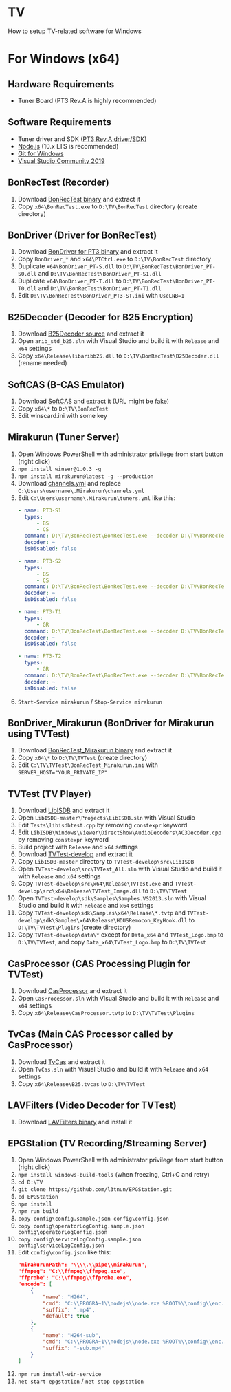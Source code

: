 # TV
How to setup TV-related software for Windows

# For Windows (x64)
## Hardware Requirements
- Tuner Board (PT3 Rev.A is highly recommended)

## Software Requirements
- Tuner driver and SDK ([PT3 Rev.A driver/SDK](https://earthsoft.jp/PT3/download_SHA-2.html))
- [Node.js](https://nodejs.org/ja/) (10.x LTS is recommended)
- [Git for Windows](https://gitforwindows.org/)
- [Visual Studio Community 2019](https://visualstudio.microsoft.com/ja/)

## BonRecTest (Recorder)
1. Download [BonRecTest binary](https://github.com/rndomhack/BonRecTest/releases/latest) and extract it
2. Copy `x64\BonRecTest.exe` to `D:\TV\BonRecTest` directory (create directory)

## BonDriver (Driver for BonRecTest)
1. Download [BonDriver for PT3 binary](https://github.com/epgdatacapbon/BonDriver_PT3-ST/releases/latest) and extract it
2. Copy `BonDriver_*` and `x64\PTCtrl.exe` to `D:\TV\BonRecTest` directory
3. Duplicate `x64\BonDriver_PT-S.dll` to `D:\TV\BonRecTest\BonDriver_PT-S0.dll` and `D:\TV\BonRecTest\BonDriver_PT-S1.dll`
4. Duplicate `x64\BonDriver_PT-T.dll` to `D:\TV\BonRecTest\BonDriver_PT-T0.dll` and `D:\TV\BonRecTest\BonDriver_PT-T1.dll`
5. Edit `D:\TV\BonRecTest\BonDriver_PT3-ST.ini` with `UseLNB=1`

## B25Decoder (Decoder for B25 Encryption)
1. Download [B25Decoder source](https://github.com/epgdatacapbon/libaribb25) and extract it
2. Open `arib_std_b25.sln` with Visual Studio and build it with `Release` and `x64` settings
3. Copy `x64\Release\libaribb25.dll` to `D:\TV\BonRecTest\B25Decoder.dll` (rename needed)

## SoftCAS (B-CAS Emulator)
1. Download [SoftCAS](http://www.wazoku.net/softcas.html) and extract it (URL might be fake)
2. Copy `x64\*` to `D:\TV\BonRecTest`
3. Edit winscard.ini with some key

## Mirakurun (Tuner Server)
1. Open Windows PowerShell with administrator privilege from start button (right click)
2. `npm install winser@1.0.3 -g`
3. `npm install mirakurun@latest -g --production`
4. Download [channels.yml](https://github.com/subdiox/TV/blob/master/channels.yml) and replace `C:\Users\username\.Mirakurun\channels.yml`
5. Edit `C:\Users\username\.Mirakurun\tuners.yml` like this:
    ```yaml
    - name: PT3-S1
      types:
          - BS
          - CS
      command: D:\TV\BonRecTest\BonRecTest.exe --decoder D:\TV\BonRecTest\B25Decoder.dll --driver D:\TV\BonRecTest\BonDriver_PT3-S0.dll --output - --channel <channel>
      decoder: ~
      isDisabled: false

    - name: PT3-S2
      types:
          - BS
          - CS
      command: D:\TV\BonRecTest\BonRecTest.exe --decoder D:\TV\BonRecTest\B25Decoder.dll --driver D:\TV\BonRecTest\BonDriver_PT3-S1.dll --output - --channel <channel>
      decoder: ~
      isDisabled: false

    - name: PT3-T1
      types:
          - GR
      command: D:\TV\BonRecTest\BonRecTest.exe --decoder D:\TV\BonRecTest\B25Decoder.dll --driver D:\TV\BonRecTest\BonDriver_PT3-T0.dll --output - --channel <channel>
      decoder: ~
      isDisabled: false

    - name: PT3-T2
      types:
          - GR
      command: D:\TV\BonRecTest\BonRecTest.exe --decoder D:\TV\BonRecTest\B25Decoder.dll --driver D:\TV\BonRecTest\BonDriver_PT3-T1.dll --output - --channel <channel>
      decoder: ~
      isDisabled: false
    ```
6. `Start-Service mirakurun` / `Stop-Service mirakurun`

## BonDriver_Mirakurun (BonDriver for Mirakurun using TVTest)
1. Download [BonRecTest_Mirakurun binary](https://github.com/Chinachu/BonDriver_Mirakurun/releases/latest) and extract it
2. Copy `x64\*` to `D:\TV\TVTest` (create directory)
3. Edit `C:\TV\TVTest\BonRecTest_Mirakurun.ini` with `SERVER_HOST="YOUR_PRIVATE_IP"`

## TVTest (TV Player)
1. Download [LibISDB](https://github.com/DBCTRADO/LibISDB) and extract it
2. Open `LibISDB-master\Projects\LibISDB.sln` with Visual Studio
3. Edit `Tests\libisdbtest.cpp` by removing `constexpr` keyword
4. Edit `LibISDB\Windows\Viewer\DirectShow\AudioDecoders\AC3Decoder.cpp` by removing `constexpr` keyword
5. Build project with `Release` and `x64` settings
6. Download [TVTest-develop](https://github.com/DBCTRADO/TVTest/tree/develop) and extract it
7. Copy `LibISDB-master` directory to `TVTest-develop\src\LibISDB`
8. Open `TVTest-develop\src\TVTest_All.sln` with Visual Studio and build it with `Release` and `x64` settings
9. Copy `TVTest-develop\src\x64\Release\TVTest.exe` and `TVTest-develop\src\x64\Release\TVTest_Image.dll` to `D:\TV\TVTest`
10. Open `TVTest-develop\sdk\Samples\Samples.VS2013.sln` with Visual Studio and build it with `Release` and `x64` settings
11. Copy `TVTest-develop\sdk\Samples\x64\Release\*.tvtp` and `TVTest-develop\sdk\Samples\x64\Release\HDUSRemocon_KeyHook.dll` to `D:\TV\TVTest\Plugins` (create directory)
12. Copy `TVTest-develop\data\*` except for `Data_x64` and `TVTest_Logo.bmp` to `D:\TV\TVTest`, and copy `Data_x64\TVTest_Logo.bmp` to `D:\TV\TVTest`

## CasProcessor (CAS Processing Plugin for TVTest)
1. Download [CasProcessor](https://github.com/logue/CasProcessor) and extract it
2. Open `CasProcessor.sln` with Visual Studio and build it with `Release` and `x64` settings
3. Copy `x64\Release\CasProcessor.tvtp` to `D:\TV\TVTest\Plugins`

## TvCas (Main CAS Processor called by CasProcessor)
1. Download [TvCas](https://github.com/logue/TvCas) and extract it
2. Open `TvCas.sln` with Visual Studio and build it with `Release` and `x64` settings
3. Copy `x64\Release\B25.tvcas` to `D:\TV\TVTest`

## LAVFilters (Video Decoder for TVTest)
1. Download [LAVFilters binary](https://github.com/Nevcairiel/LAVFilters/releases/latest) and install it

## EPGStation (TV Recording/Streaming Server)
1. Open Windows PowerShell with administrator privilege from start button (right click)
2. `npm install windows-build-tools` (when freezing, Ctrl+C and retry)
3. `cd D:\TV`
4. `git clone https://github.com/l3tnun/EPGStation.git`
5. `cd EPGStation`
6. `npm install`
7. `npm run build`
8. `copy config\config.sample.json config\config.json`
9. `copy config\operatorLogConfig.sample.json config\operatorLogConfig.json`
10. `copy config\serviceLogConfig.sample.json config\serviceLogConfig.json`
11. Edit `config\config.json` like this:
    ```json
    "mirakurunPath": "\\\\.\\pipe\\mirakurun",
    "ffmpeg": "C:\\ffmpeg\\ffmpeg.exe",
    "ffprobe": "C:\\ffmpeg\\ffprobe.exe",
    "encode": [
        {
            "name": "H264",
            "cmd": "C:\\PROGRA~1\\nodejs\\node.exe %ROOT%\\config\\enc.js main",
            "suffix": ".mp4",
            "default": true
        },
        {
            "name": "H264-sub",
            "cmd": "C:\\PROGRA~1\\nodejs\\node.exe %ROOT%\\config\\enc.js sub",
            "suffix": "-sub.mp4"
        }
    ]
    ```
12. `npm run install-win-service`
13. `net start epgstation` / `net stop epgstation`
